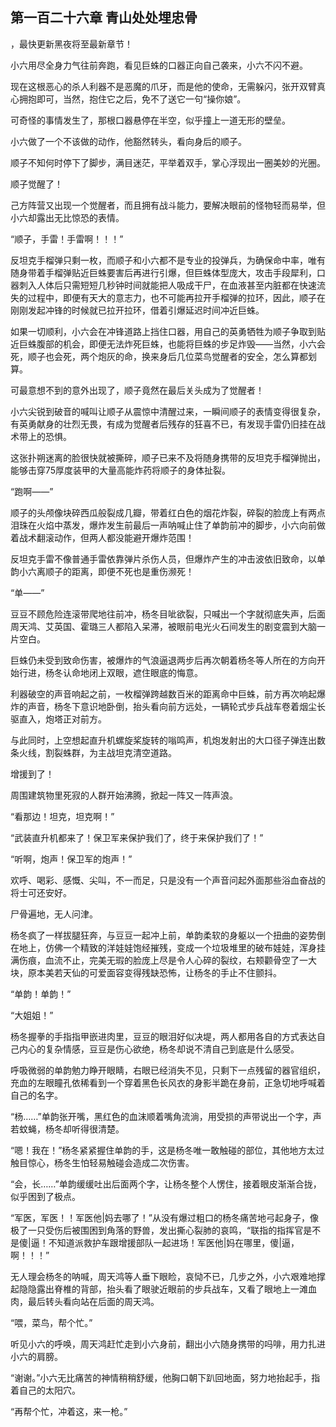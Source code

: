## 第一百二十六章 青山处处埋忠骨
，最快更新黑夜将至最新章节！

小六用尽全身力气往前奔跑，看见巨蛛的口器正向自己袭来，小六不闪不避。

现在这根恶心的杀人利器不是恶魔的爪牙，而是他的使命，无需躲闪，张开双臂真心拥抱即可，当然，抱住它之后，免不了送它一句“操你娘”。

可奇怪的事情发生了，那根口器悬停在半空，似乎撞上一道无形的壁垒。

小六做了一个不该做的动作，他豁然转头，看向身后的顺子。

顺子不知何时停下了脚步，满目迷茫，平举着双手，掌心浮现出一圈美妙的光圈。

顺子觉醒了！

己方阵营又出现一个觉醒者，而且拥有战斗能力，要解决眼前的怪物轻而易举，但小六却露出无比惊恐的表情。

“顺子，手雷！手雷啊！！！”

反坦克手榴弹只剩一枚，而顺子和小六都不是专业的投弹兵，为确保命中率，唯有随身带着手榴弹贴近巨蛛要害后再进行引爆，但巨蛛体型庞大，攻击手段犀利，口器刺入人体后只需短短几秒钟时间就能把人吸成干尸，在血液甚至内脏都在快速流失的过程中，即便有天大的意志力，也不可能再拉开手榴弹的拉环，因此，顺子在刚刚发起冲锋的时候就已拉开拉环，借着引爆延迟时间冲近巨蛛。

如果一切顺利，小六会在冲锋道路上挡住口器，用自己的英勇牺牲为顺子争取到贴近巨蛛腹部的机会，即便无法炸死巨蛛，也能将巨蛛的步足炸毁――当然，小六会死，顺子也会死，两个炮灰的命，换来身后几位菜鸟觉醒者的安全，怎么算都划算。

可最意想不到的意外出现了，顺子竟然在最后关头成为了觉醒者！

小六尖锐到破音的喊叫让顺子从震惊中清醒过来，一瞬间顺子的表情变得很复杂，有英勇献身的壮烈无畏，有成为觉醒者后残存的狂喜不已，有发现手雷仍旧挂在战术带上的恐惧。

这张扑朔迷离的脸很快就被撕碎，顺子已来不及将随身携带的反坦克手榴弹抛出，能够击穿75厚度装甲的大量高能炸药将顺子的身体扯裂。

“跑啊――”

顺子的头颅像块碎西瓜般裂成几瓣，带着红白色的烟花炸裂，碎裂的脸庞上有两点泪珠在火焰中蒸发，爆炸发生前最后一声呐喊止住了单韵前冲的脚步，小六向前做着战术翻滚动作，但两人都没能避开爆炸范围！

反坦克手雷不像普通手雷依靠弹片杀伤人员，但爆炸产生的冲击波依旧致命，以单韵小六离顺子的距离，即便不死也是重伤濒死！

“单――”

豆豆不顾危险连滚带爬地往前冲，杨冬目呲欲裂，只喊出一个字就彻底失声，后面周天鸿、艾英国、霍璐三人都陷入呆滞，被眼前电光火石间发生的剧变震到大脑一片空白。

巨蛛仍未受到致命伤害，被爆炸的气浪逼退两步后再次朝着杨冬等人所在的方向开始行进，杨冬认命地闭上双眼，遮住眼底的悔意。

利器破空的声音响起之前，一枚榴弹跨越数百米的距离命中巨蛛，前方再次响起爆炸的声音，杨冬下意识地卧倒，抬头看向前方远处，一辆轮式步兵战车卷着烟尘长驱直入，炮塔正对前方。

与此同时，上空想起直升机螺旋桨旋转的嗡鸣声，机炮发射出的大口径子弹连出数条火线，割裂蛛群，为主战坦克清空道路。

增援到了！

周围建筑物里死寂的人群开始沸腾，掀起一阵又一阵声浪。

“看那边！坦克，坦克啊！”

“武装直升机都来了！保卫军来保护我们了，终于来保护我们了！”

“听啊，炮声！保卫军的炮声！”

欢呼、喝彩、感慨、尖叫，不一而足，只是没有一个声音问起外面那些浴血奋战的将士可还安好。

尸骨遍地，无人问津。

杨冬疯了一样拔腿狂奔，与豆豆一起冲上前，单韵柔软的身躯以一个扭曲的姿势倒在地上，仿佛一个精致的洋娃娃饱经摧残，变成一个垃圾堆里的破布娃娃，浑身挂满伤痕，血流不止，完美无瑕的脸庞上尽是令人心碎的裂纹，右颊颧骨空了一大块，原本美若天仙的可爱面容变得残缺恐怖，让杨冬的手止不住颤抖。

“单韵！单韵！”

“大姐姐！”

杨冬握拳的手指指甲嵌进肉里，豆豆的眼泪好似决堤，两人都用各自的方式表达自己内心的复杂情感，豆豆是伤心欲绝，杨冬却说不清自己到底是什么感受。

呼吸微弱的单韵勉力睁开眼睛，右眼已经消失不见，只剩下一点残留的器官组织，充血的左眼瞳孔依稀看到一个穿着黑色长风衣的身影半跪在身前，正急切地呼喊着自己的名字。

“杨……”单韵张开嘴，黑红色的血沫顺着嘴角流淌，用受损的声带说出一个字，声若蚊蝇，杨冬却听得很清楚。

“嗯！我在！”杨冬紧紧握住单韵的手，这是杨冬唯一敢触碰的部位，其他地方太过触目惊心，杨冬生怕轻易触碰会造成二次伤害。

“会，长……”单韵缓缓吐出后面两个字，让杨冬整个人愣住，接着眼皮渐渐合拢，似乎困到了极点。

“军医，军医！！军医他|妈去哪了！”从没有爆过粗口的杨冬痛苦地弓起身子，像极了一只受伤后被围困到角落的野兽，发出撕心裂肺的哀鸣，“联指的指挥官是不是傻|逼！不知道派救护车跟增援部队一起进场！军医他|妈在哪里，傻|逼，啊！！！”

无人理会杨冬的呐喊，周天鸿等人垂下眼睑，哀恸不已，几步之外，小六艰难地撑起隐隐露出脊椎的背部，抬头看了眼驶近眼前的步兵战车，又看了眼地上一滩血肉，最后转头看向站在后面的周天鸿。

“喂，菜鸟，帮个忙。”

听见小六的呼唤，周天鸿赶忙走到小六身前，翻出小六随身携带的吗啡，用力扎进小六的肩膀。

“谢谢。”小六无比痛苦的神情稍稍舒缓，他胸口朝下趴回地面，努力地抬起手，指着自己的太阳穴。

“再帮个忙，冲着这，来一枪。”

